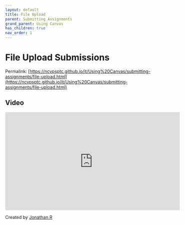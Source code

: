 ```yaml
---
layout: default
title: File Upload
parent: Submitting Assignments
grand_parent: Using Canvas
has_children: true
nav_order: 1
---
```


# File Upload Submissions

Permalink: [https://ncvpsptc.github.io/it/Using%20Canvas/submitting-assignments/file-upload.html](https://ncvpsptc.github.io/it/Using%20Canvas/submitting-assignments/file-upload.html)

## Video

<iframe width="560"  height="315"  src="https://ncvps.yuja.com/V/Video?v=5080051&node=17659507&a=578179240&preload=false" frameborder="0" webkitallowfullscreen mozallowfullscreen allowfullscreen loading="lazy"></iframe>

Created by [Jonathan R](/it/about)